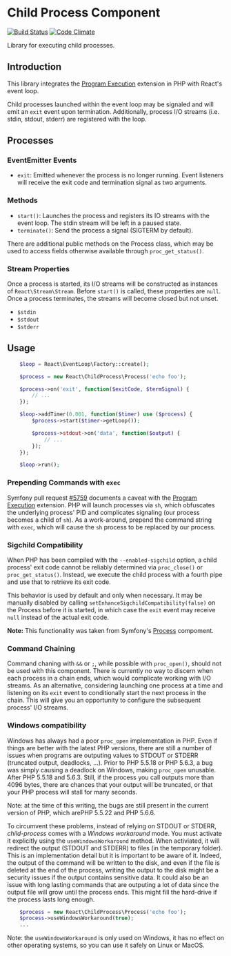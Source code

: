 # Child Process Component

[![Build Status](https://secure.travis-ci.org/reactphp/child-process.png?branch=master)](http://travis-ci.org/reactphp/child-process) [![Code Climate](https://codeclimate.com/github/reactphp/child-process/badges/gpa.svg)](https://codeclimate.com/github/reactphp/child-process)

Library for executing child processes.

## Introduction

This library integrates the
[Program Execution](http://php.net/manual/en/book.exec.php) extension in PHP
with React's event loop.

Child processes launched within the event loop may be signaled and will emit an
`exit` event upon termination. Additionally, process I/O streams (i.e. stdin,
stdout, stderr) are registered with the loop.

## Processes

### EventEmitter Events

* `exit`: Emitted whenever the process is no longer running. Event listeners
  will receive the exit code and termination signal as two arguments.

### Methods

* `start()`: Launches the process and registers its IO streams with the event
  loop. The stdin stream will be left in a paused state.
* `terminate()`: Send the process a signal (SIGTERM by default).

There are additional public methods on the Process class, which may be used to
access fields otherwise available through `proc_get_status()`.

### Stream Properties

Once a process is started, its I/O streams will be constructed as instances of
`React\Stream\Stream`. Before `start()` is called, these properties are `null`.
Once a process terminates, the streams will become closed but not unset.

* `$stdin`
* `$stdout`
* `$stderr`

## Usage
```php
    $loop = React\EventLoop\Factory::create();

    $process = new React\ChildProcess\Process('echo foo');

    $process->on('exit', function($exitCode, $termSignal) {
        // ...
    });

    $loop->addTimer(0.001, function($timer) use ($process) {
        $process->start($timer->getLoop());

        $process->stdout->on('data', function($output) {
            // ...
        });
    });

    $loop->run();
```
### Prepending Commands with `exec`

Symfony pull request [#5759](https://github.com/symfony/symfony/issues/5759)
documents a caveat with the
[Program Execution](http://php.net/manual/en/book.exec.php) extension. PHP will
launch processes via `sh`, which obfuscates the underlying process' PID and
complicates signaling (our process becomes a child of `sh`). As a work-around,
prepend the command string with `exec`, which will cause the `sh` process to be
replaced by our process.

### Sigchild Compatibility

When PHP has been compiled with the `--enabled-sigchild` option, a child
process' exit code cannot be reliably determined via `proc_close()` or
`proc_get_status()`. Instead, we execute the child process with a fourth pipe
and use that to retrieve its exit code.

This behavior is used by default and only when necessary. It may be manually
disabled by calling `setEnhanceSigchildCompatibility(false)` on the Process
before it is started, in which case the `exit` event may receive `null` instead
of the actual exit code.

**Note:** This functionality was taken from Symfony's
[Process](https://github.com/symfony/process) compoment.

### Command Chaining

Command chaning with `&&` or `;`, while possible with `proc_open()`, should not
be used with this component. There is currently no way to discern when each
process in a chain ends, which would complicate working with I/O streams. As an
alternative, considering launching one process at a time and listening on its
`exit` event to conditionally start the next process in the chain. This will
give you an opportunity to configure the subsequent process' I/O streams.

### Windows compatibility

Windows has always had a poor `proc_open` implementation in PHP. Even if things
are better with the latest PHP versions, there are still a number of issues
when programs are outputing values to STDOUT or STDERR (truncated output,
deadlocks, ...).
Prior to PHP 5.5.18 or PHP 5.6.3, a bug was simply causing a deadlock on
Windows, making `proc_open` unusable.
After PHP 5.5.18 and 5.6.3. Still, if the process
you call outputs more than 4096 bytes, there are chances that your output will
be truncated, or that your PHP process will stall for many seconds.

Note: at the time of this writing, the bugs are still present in the current
version of PHP, which arePHP 5.5.22 and PHP 5.6.6.

To circumvent these problems, instead of relying on STDOUT
or STDERR, *child-process* comes with a *Windows workaround* mode. You
must activate it explicitly using the `useWindowsWorkaround` method.
When activiated, it will redirect the output (STDOUT and STDERR) to files
(in the temporary folder). This is an implementation detail but it is important
to be aware of it. Indeed, the output of the command will be written to the
disk, and even if the file is deleted at the end of the process, writing the
output to the disk might be a security issues if the output contains sensitive
data.
It could also be an issue with long lasting commands that are outputing a lot
of data since the output file will grow until the process ends. This might
fill the hard-drive if the process lasts long enough.

```php
    $process = new React\ChildProcess\Process('echo foo');
    $process->useWindowsWorkaround(true);
    ...
```

Note: the `useWindowsWorkaround` is only used on Windows, it has no effect on
other operating systems, so you can use it safely on Linux or MacOS.
